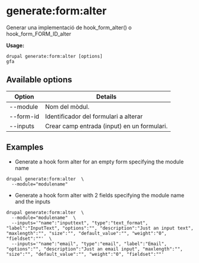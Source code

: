# generate:form:alter
Generar una implementació de hook_form_alter() o hook_form_FORM_ID_alter

**Usage:**
```
drupal generate:form:alter [options]
gfa
```

## Available options
Option | Details
-------|-------------
--module | Nom del mòdul.
--form-id | Identificador del formulari a alterar
--inputs | Crear camp entrada (input) en un formulari.

## Examples
* Generate a hook form alter for an empty form specifying the module name
```
drupal generate:form:alter  \
  --module="modulename"
```
* Generate a hook form alter with 2 fields specifying the module name and the inputs
```
drupal generate:form:alter  \
  --module="modulename"  \
  --inputs='"name":"inputtext", "type":"text_format", "label":"InputText", "options":"", "description":"Just an input text", "maxlength":"", "size":"", "default_value":"", "weight":"0", "fieldset":""'  \
  --inputs='"name":"email", "type":"email", "label":"Email", "options":"", "description":"Just an email input", "maxlength":"", "size":"", "default_value":"", "weight":"0", "fieldset":""'
```
